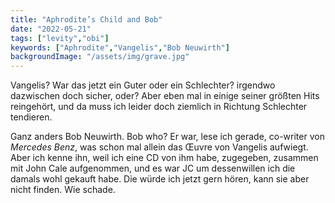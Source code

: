 ```yaml
---
title: "Aphrodite’s Child and Bob"
date: "2022-05-21"
tags: ["levity","obi"]
keywords: ["Aphrodite","Vangelis","Bob Neuwirth"]
backgroundImage: "/assets/img/grave.jpg"
---
```

Vangelis? War das jetzt ein Guter oder ein Schlechter? irgendwo dazwischen doch sicher, oder? Aber eben mal in einige seiner größten Hits reingehört, und da muss ich leider doch ziemlich in Richtung Schlechter tendieren.

Ganz anders Bob Neuwirth. Bob who? Er war, lese ich gerade, co-writer von *Mercedes Benz*, was schon mal allein das Œuvre von Vangelis aufwiegt. Aber ich kenne ihn, weil ich eine CD von ihm habe, zugegeben, zusammen mit John Cale aufgenommen, und es war JC um dessenwillen ich die damals wohl gekauft habe. Die würde ich jetzt gern hören, kann sie aber nicht finden. Wie schade.